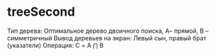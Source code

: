 # treeSecond
Тип дерева: Оптимальное дерево двоичного поиска, А– прямой, В – симметричный
Вывод деревьев на экран: Левый сын, правый брат (указатели)
Операция: С = A ⋂ B 
